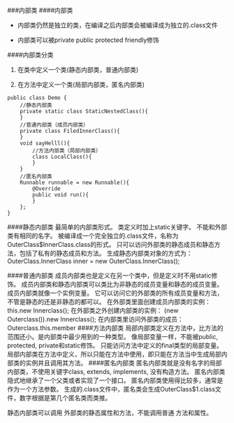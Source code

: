 ###内部类
####内部类
* 内部类仍然是独立的类，在编译之后内部类会被编译成为独立的.class文件

* 内部类可以被private public protected friendly修饰

####内部类分类
1. 在类中定义一个类(静态内部类，普通内部类)

2. 在方法中定义一个类(局部内部类，匿名内部类)

```
public class Demo {
	//静态内部类
	private static class StaticNestedClass(){
	}
	//普通内部类（成员内部类）
	private class FiledInnerClass(){
	}
	void sayHelll(){
		//方法内部类（局部内部类）
		class LocalClass(){
		}
	}
	//匿名内部类
	Runnable runnable = new Runnable(){
		@Override
		public void run(){
		}
	};
}
```
####静态内部类
最简单的内部类形式。
类定义时加上static关键字。
不能和外部类有相同的名字。
被编译成一个完全独立的.class文件，名称为OuterClass$InnerClass.class的形式。
只可以访问外部类的静态成员和静态方法，包括了私有的静态成员和方法。
生成静态内部类对象的方式为：
OuterClass.InnerClass inner = new OuterClass.InnerClass();

####普通内部类
成员内部类也是定义在另一个类中，但是定义时不用static修饰。
成员内部类和静态内部类可以类比为非静态的成员变量和静态的成员变量。
成员内部类就像一个实例变量。
它可以访问它的外部类的所有成员变量和方法，不管是静态的还是非静态的都可以。
在外部类里面创建成员内部类的实例：
this.new Innerclass();
在外部类之外创建内部类的实例：
(new Outerclass()).new Innerclass();
在内部类里访问外部类的成员：
Outerclass.this.member
####方法内部类
局部内部类定义在方法中，比方法的范围还小。是内部类中最少用到的一种类型。
像局部变量一样，不能被public, protected, private和static修饰。
只能访问方法中定义的final类型的局部变量。
局部内部类在方法中定义，所以只能在方法中使用，即只能在方法当中生成局部内部类的实例并且调用其方法。
####匿名内部类
匿名内部类就是没有名字的局部内部类，不使用关键字class, extends, implements, 没有构造方法。
匿名内部类隐式地继承了一个父类或者实现了一个接口。
匿名内部类使用得比较多，通常是作为一个方法参数。
生成的.class文件中，匿名类会生成OuterClass$1.class文件，数字根据是第几个匿名类而类推。


静态内部类可以调用 外部类的静态属性和方法，不能调用普通
方法和属性。




